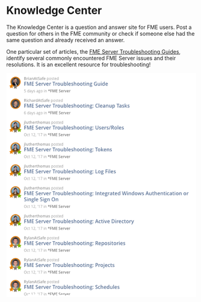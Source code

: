 # Knowledge Center #

The Knowledge Center is a question and answer site for FME users. Post a question for others in the FME community or check if someone else had the same question and already received an answer.

One particular set of articles, the [FME Server Troubleshooting Guides](http://fme.ly/FMEServerTroubleshooting), identify several commonly encountered FME Server issues and their resolutions. It is an excellent resource for troubleshooting!

![](./Images/7.001.TroubleshootingGuides.png)

